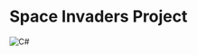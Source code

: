 # Space Invaders Project
![C#](https://img.shields.io/badge/c%23-%23239120.svg?style=for-the-badge&logo=c-sharp&logoColor=white)
